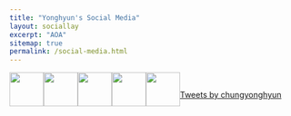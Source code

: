 ```yaml
---
title: "Yonghyun's Social Media"
layout: sociallay
excerpt: "AOA"
sitemap: true
permalink: /social-media.html
---
```


<div class="col-sm-8 clearfix">
<a href="https://www.facebook.com/yonghyun.chung.52"><img src="{{ site.url }}{{ site.baseurl }}/images/logopic/FB.png" class="img-responsive" width="60px" style="float: left" /></a> 
<a href="https://github.com/maguman"><img src="{{ site.url }}{{ site.baseurl }}/images/logopic/github-logo.png" class="img-responsive" width="60px" style="float: left" /></a>
<a href="https://www.researchgate.net/profile/Yonghyun-Chung-2"><img src="{{ site.url }}{{ site.baseurl }}/images/logopic/RG.png" class="img-responsive" width="60px" style="float: left" /></a>
<a href="https://x.com/chungyonghyun"><img src="{{ site.url }}{{ site.baseurl }}/images/logopic/x-logo.png" class="img-responsive" width="60px" style="float: left" /></a>
<a href="https://www.youtube.com/channel/UCJLKhB5FXj9eoVqY0ymLIsQ"><img src="{{ site.url }}{{ site.baseurl }}/images/logopic/YT.png" class="img-responsive" width="60px" style="float: left" /></a>
</div>

<br>

<a class="twitter-timeline" data-width="600" data-height="1200" data-dnt="true" data-theme="light" href="https://twitter.com/ChungYonghyun?ref_src=twsrc%5Etfw">Tweets by chungyonghyun</a> <script async src="https://platform.twitter.com/widgets.js" charset="utf-8"></script>
<script src="https://cdn.jsdelivr.net/npm/bsky-embed@0.1.5/dist/bsky-embed.es.js" async></script><bsky-embed username="ychung" mode="dark" limit="5" > </bsky-embed>


